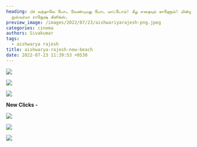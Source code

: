 ```yaml
---
heading: பீச் வந்தாலே போட வேண்டியது போட மாட்டோம்! கீழ எதையும் காணோம்! மின்னும்
  ஐஸ்வர்யா ராஜேஷ் கிளிக்ஸ்.
preview_image: /images/2022/07/23/aishwariyarajesh-png.jpeg
categories: cinema
authors: Sivakumar
tags:
  - aishwarya rajesh
title: aishwarya-rajesh-new-beach
date: 2022-07-23 11:39:53 +0530
---
```

![](/images/2022/07/23/aishwaryarajesh-jpg.jpeg)

![](/images/2022/07/23/aishwaryarajesh2-jpg.jpeg)

![](/images/2022/07/23/aishwaryarajesh6-jpg.jpeg)

**New Clicks -** 

![](/images/2022/07/23/aishwaryarajesh44-jpg.jpeg)

![](/images/2022/07/23/aishwaryarajesh66-jpg.jpeg)

![](/images/2022/07/23/aishwaryarajesh88-jpg.jpeg)